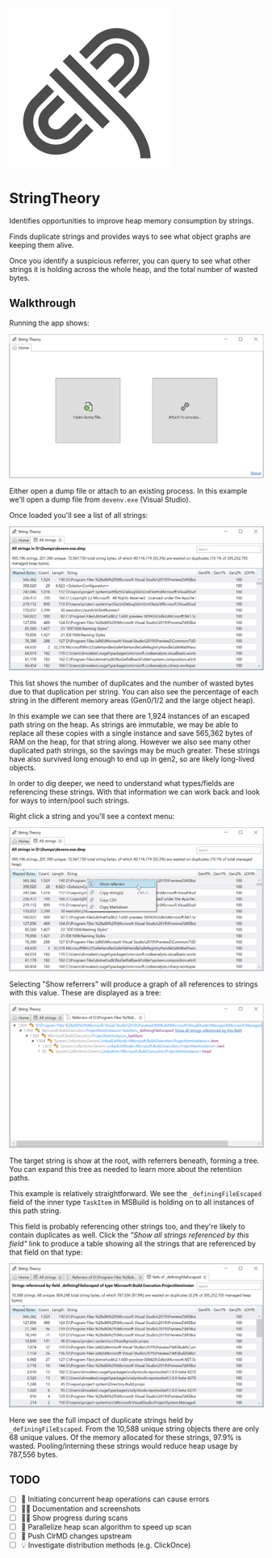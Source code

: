 ![](img/logo.svg)

# StringTheory

Identifies opportunities to improve heap memory consumption by strings.

Finds duplicate strings and provides ways to see what object graphs are keeping them alive.

Once you identify a suspicious referrer, you can query to see what other strings it is holding across the whole heap, and the total number of wasted bytes.

## Walkthrough

Running the app shows:

![](img/screenshot-1-home-page.png)

Either open a dump file or attach to an existing process. In this example we'll open a dump file from `devenv.exe` (Visual Studio).

Once loaded you'll see a list of all strings:

![](img/screenshot-2-all-strings.png)

This list shows the number of duplicates and the number of wasted bytes due to that duplication per string. You can also see the percentage of each string in the different memory areas (Gen0/1/2 and the large object heap).

In this example we can see that there are 1,924 instances of an escaped path string on the heap. As strings are immutable, we may be able to replace all these copies with a single instance and save 565,362 bytes of RAM on the heap, for that string along. However we also see many other duplicated path strings, so the savings may be much greater. These strings have also survived long enough to end up in gen2, so are likely long-lived objects.

In order to dig deeper, we need to understand what types/fields are referencing these strings. With that information we can work back and look for ways to intern/pool such strings.

Right click a string and you'll see a context menu:

![](img/screenshot-3-all-strings-context-menu.png)

Selecting "Show referrers" will produce a graph of all references to strings with this value. These are displayed as a tree:

![](img/screenshot-4-referrer-graph.png)

The target string is show at the root, with referrers beneath, forming a tree. You can expand this tree as needed to learn more about the retentiion paths.

This example is relatively straightforward. We see the `_definingFileEscaped` field of the inner type `TaskItem` in MSBuild is holding on to all instances of this path string.

This field is probably referencing other strings too, and they're likely to contain duplicates as well. Click the _"Show all strings referenced by this field"_ link to produce a table showing all the strings that are referenced by that field on that type:

![](img/screenshot-5-field-references.png)

Here we see the full impact of duplicate strings held by `_definingFileEscaped`. From the 10,588 unique string objects there are only 68 unique values. Of the memory allocated for these strings, 97.9% is wasted. Pooling/interning these strings would reduce heap usage by 787,556 bytes.

## TODO

- [ ] 🐛 Initiating concurrent heap operations can cause errors
- [ ] 👩‍💼 Documentation and screenshots
- [ ] 👩‍💼 Show progress during scans
- [ ] 🚀 Parallelize heap scan algorithm to speed up scan
- [ ] 🚧 Push ClrMD changes upstream
- [ ] 💡 Investigate distribution methods (e.g. ClickOnce)
